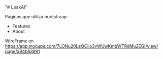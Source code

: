 "# LeakAI" 

Paginas que utiliza bootstraap:
- Features
- About


WireFrame en 
https://app.moqups.com/7LONu20LzQCiio3vWUwKmbWTRdMu2EGI/view/page/a84b68891